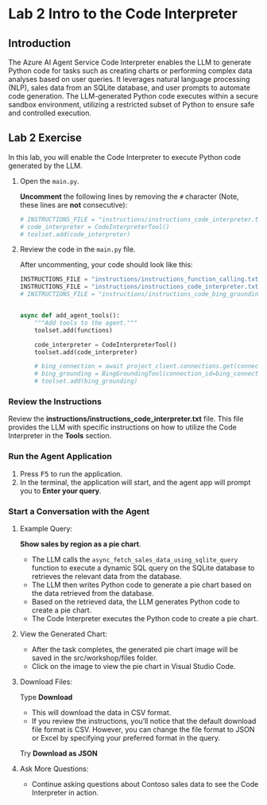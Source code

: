 # Lab 2 Intro to the Code Interpreter

## Introduction

The Azure AI Agent Service Code Interpreter enables the LLM to generate Python code for tasks such as creating charts or performing complex data analyses based on user queries. It leverages natural language processing (NLP), sales data from an SQLite database, and user prompts to automate code generation. The LLM-generated Python code executes within a secure sandbox environment, utilizing a restricted subset of Python to ensure safe and controlled execution.

## Lab 2 Exercise

In this lab, you will enable the Code Interpreter to execute Python code generated by the LLM.

1. Open the `main.py`.

    **Uncomment** the following lines by removing the `#` character (Note, these lines are **not** consecutive):

    ```python
    # INSTRUCTIONS_FILE = "instructions/instructions_code_interpreter.txt
    # code_interpreter = CodeInterpreterTool()
    # toolset.add(code_interpreter)
    ```

2. Review the code in the `main.py` file.

    After uncommenting, your code should look like this:

    ``` python
    INSTRUCTIONS_FILE = "instructions/instructions_function_calling.txt"
    INSTRUCTIONS_FILE = "instructions/instructions_code_interpreter.txt"
    # INSTRUCTIONS_FILE = "instructions/instructions_code_bing_grounding.txt"


    async def add_agent_tools():
        """Add tools to the agent."""
        toolset.add(functions)

        code_interpreter = CodeInterpreterTool()
        toolset.add(code_interpreter)

        # bing_connection = await project_client.connections.get(connection_name=BING_CONNECTION_NAME)
        # bing_grounding = BingGroundingTool(connection_id=bing_connection.id)
        # toolset.add(bing_grounding)
    ```

### Review the Instructions

Review the **instructions/instructions_code_interpreter.txt** file. This file provides the LLM with specific instructions on how to utilize the Code Interpreter in the **Tools** section.

### Run the Agent Application

1. Press <kbd>F5</kbd> to run the application.
2. In the terminal, the application will start, and the agent app will prompt you to  **Enter your query**.

### Start a Conversation with the Agent

1. Example Query:

   **Show sales by region as a pie chart**.

    - The LLM calls the `async_fetch_sales_data_using_sqlite_query` function to execute a dynamic SQL query on the SQLite database to retrieves the relevant data from the database.
    - The LLM then writes Python code to generate a pie chart based on the data retrieved from the database.
    - Based on the retrieved data, the LLM generates Python code to create a pie chart.
    - The Code Interpreter executes the Python code to create a pie chart.

2. View the Generated Chart:

   - After the task completes, the generated pie chart image will be saved in the src/workshop/files folder.
   - Click on the image to view the pie chart in Visual Studio Code.

3. Download Files:

    Type **Download**

    - This will download the data in CSV format.
    - If you review the instructions, you’ll notice that the default download file format is CSV. However, you can change the file format to JSON or Excel by specifying your preferred format in the query.

    Try **Download as JSON**

4. Ask More Questions:

    - Continue asking questions about Contoso sales data to see the Code Interpreter in action.
